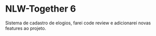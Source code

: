 # NLW-Together 6
Sistema de cadastro de elogios, farei code review e adicionarei novas features ao projeto.
